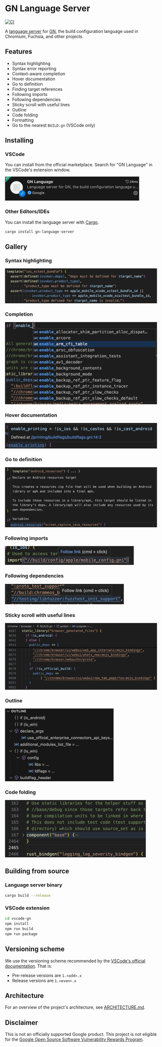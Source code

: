 # GN Language Server

[![CI](https://github.com/google/gn-language-server/actions/workflows/ci.yml/badge.svg)](https://github.com/google/gn-language-server/actions/workflows/ci.yml)

A [language server](https://microsoft.github.io/language-server-protocol/) for
[GN](https://gn.googlesource.com/gn/),
the build configuration language used in Chromium, Fuchsia, and other projects.

## Features

- Syntax highlighting
- Syntax error reporting
- Context-aware completion
- Hover documentation
- Go to definition
- Finding target references
- Following imports
- Following dependencies
- Sticky scroll with useful lines
- Outline
- Code folding
- Formatting
- Go to the nearest `BUILD.gn` (VSCode only)

## Installing

### VSCode

You can install from the official marketplace. Search for "GN Language" in the
VSCode's extension window.

![VSCode Marketplace](/docs/screenshots/marketplace.png)

### Other Editors/IDEs

You can install the language server with [Cargo](https://doc.rust-lang.org/cargo/).

```sh
cargo install gn-language-server
```

## Gallery

### Syntax highlighting

![Syntax highlighting](/docs/screenshots/syntax_highlighting.png)

### Completion

![Completion](/docs/screenshots/completion.png)

### Hover documentation

![Hover documentation](/docs/screenshots/hover_documentation.png)

### Go to definition

![Go to definition](/docs/screenshots/go_to_definition.png)

### Following imports

![Following imports](/docs/screenshots/following_imports.png)

### Following dependencies

![Following dependencies](/docs/screenshots/following_dependencies.png)

### Sticky scroll with useful lines

![Sticky scroll with useful lines](/docs/screenshots/sticky_scroll.png)

### Outline

![Outline](/docs/screenshots/outline.png)

### Code folding

![Code folding](/docs/screenshots/code_folding.png)

## Building from source

### Language server binary

```sh
cargo build --release
```

### VSCode extension

```sh
cd vscode-gn
npm install
npm run build
npm run package
```

## Versioning scheme

We use the versioning scheme recommended by the
[VSCode's official documentation](https://code.visualstudio.com/api/working-with-extensions/publishing-extension#prerelease-extensions).
That is:

- Pre-release versions are `1.<odd>.x`
- Release versions are `1.<even>.x`

## Architecture

For an overview of the project's architecture, see [ARCHITECTURE.md](./ARCHITECTURE.md).

## Disclaimer

This is not an officially supported Google product. This project is not
eligible for the [Google Open Source Software Vulnerability Rewards
Program](https://bughunters.google.com/open-source-security).
